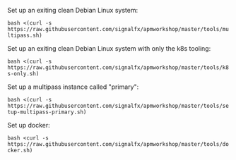 Set up an exiting clean Debian Linux system: 

`bash <(curl -s https://raw.githubusercontent.com/signalfx/apmworkshop/master/tools/multipass.sh)`

Set up an exiting clean Debian Linux system with only the k8s tooling:

`bash <(curl -s https://raw.githubusercontent.com/signalfx/apmworkshop/master/tools/k8s-only.sh)`

Set up a multipass instance called "primary":

`bash <(curl -s https://raw.githubusercontent.com/signalfx/apmworkshop/master/tools/setup-multipass-primary.sh)`

Set up docker:

`bash <curl -s https://raw.githubusercontent.com/signalfx/apmworkshop/master/tools/docker.sh)`
